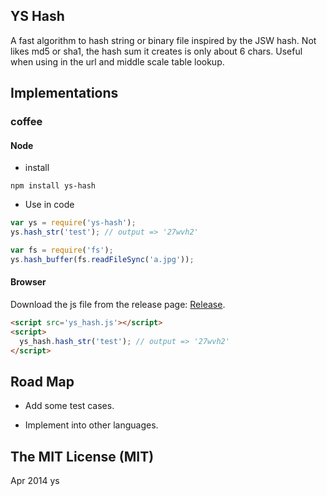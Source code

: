 ## YS Hash

A fast algorithm to hash string or binary file inspired by the JSW hash.
Not likes md5 or sha1, the hash sum it creates is only about 6 chars.
Useful when using in the url and middle scale table lookup.

## Implementations

### coffee

#### Node

* install

 ```shell
 npm install ys-hash
 ```

* Use in code

 ```javascript
 var ys = require('ys-hash');
 ys.hash_str('test'); // output => '27wvh2'
 
 var fs = require('fs');
 ys.hash_buffer(fs.readFileSync('a.jpg'));
 ```

#### Browser

Download the js file from the release page: [Release][1].

```html
<script src='ys_hash.js'></script>
<script>
  ys_hash.hash_str('test'); // output => '27wvh2'
</script>
```

## Road Map

* Add some test cases.

* Implement into other languages.

## The MIT License (MIT)

Apr 2014 ys


  [1]: https://github.com/ysmood/ys-hash/releases